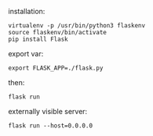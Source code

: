 installation:
```
virtualenv -p /usr/bin/python3 flaskenv
source flaskenv/bin/activate
pip install Flask
```
export var:
```
export FLASK_APP=./flask.py
```
then:
```
flask run
```
externally visible server:
```
flask run --host=0.0.0.0
```
